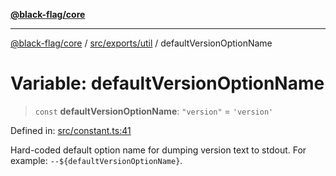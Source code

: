 [**@black-flag/core**](../../../../README.md)

***

[@black-flag/core](../../../../README.md) / [src/exports/util](../README.md) / defaultVersionOptionName

# Variable: defaultVersionOptionName

> `const` **defaultVersionOptionName**: `"version"` = `'version'`

Defined in: [src/constant.ts:41](https://github.com/Xunnamius/black-flag/blob/f3086f07a0f4cf661850599e370f220c47febbd1/src/constant.ts#L41)

Hard-coded default option name for dumping version text to stdout. For
example: `--${defaultVersionOptionName}`.
